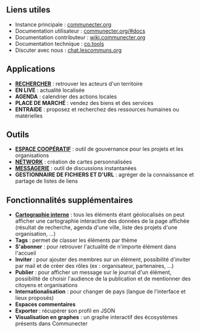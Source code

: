 ## Liens utiles
* Instance principale : [communecter.org](https://communecter.org/)
* Documentation utilisateur : [communecter.org/#docs](https://www.communecter.org/#docs.page.welcome.dir.fr)
* Documentation contributeur : [wiki.communecter.org](https://wiki.communecter.org/)
* Documentation technique : [co.tools](http://co.tools/)
* Discuter avec nous : [chat.lescommuns.org](https://chat.lescommuns.org/channel/communecter_accueil)

## Applications
- **[RECHERCHER](https://wiki.communecter.org/fr/moteur-de-recherche.html)** : retrouver les acteurs d'un territoire
- **EN LIVE** : actualité localisée
- **AGENDA** : calendrier des actions locales
- **PLACE DE MARCHÉ** : vendez des biens et des services
- **ENTRAIDE** : proposez et recherchez des ressources humaines ou matérielles

## Outils
- **[ESPACE COOPÉRATIF](https://wiki.communecter.org/fr/espace-coop%C3%A9ratif.html)** : outil de gouvernance pour les projets et les organisations
- **[NETWORK](https://wiki.communecter.org/fr/network---cr%C3%A9er-une-carte.html)** : création de cartes personnalisées
- **[MESSAGERIE](https://wiki.communecter.org/fr/chat-de-discussions.html)** : outil de discussions instantanées
- **GESTIONNAIRE DE FICHIERS ET D'URL** : agréger de la connaissance et partage de listes de liens

## Fonctionnalités supplémentaires
- **[Cartographie interne](https://wiki.communecter.org/fr/les-cartes.html)** : tous les éléments étant géolocalisés on peut afficher une cartographie interactive des données de la page affichée (résultat de recherche, agenda d'une ville, liste des projets d'une organisation, ...)
- **Tags** : permet de classer les éléments par thème
- **S'abonner** : pour retrouver l'actualité de n'importe élément dans l'accueil
- **Inviter** : pour ajouter des membres sur un élément, possibilité d'inviter par mail et de créer des rôles (ex : organisateur, partenaires, ...)
- **Publier** : pour afficher un message sur le journal d'un élément, possibilité de choisir l'audience de la publication et de mentionner des citoyens et organisations
- **Internationalisation** : pour changer de pays (langue de l'interface et lieux proposés)
- **Espaces commentaires**
- **Exporter** : récupérer son profil en JSON
- **Visualisation en graphes** : un graphe interactif des écosystèmes présents dans Communecter
